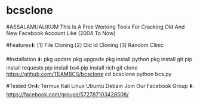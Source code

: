 # bcsclone
#ASSALAMUALIKUM
This Is A Free Working Tools For Cracking Old And New Facebook Account Like (2004 To Now)

#Features⬇️:
[1] File Cloning
[2] Old Id Cloning
[3] Random Clinic

#Installation ⬇️:
pkg update
pkg upgrade
pkg install python
pkg install git
pip install requests
pip install bs4
pip install rich
git clone https://github.com/TEAMBCS/bcsclone
cd bcsclone
python bcs.py

#Tested On⬇️:
Termux
Kali Linux
Ubuntu
Debain
Join Our Facebook Group ⬇️:
https://facebook.com/groups/572787103428508/
